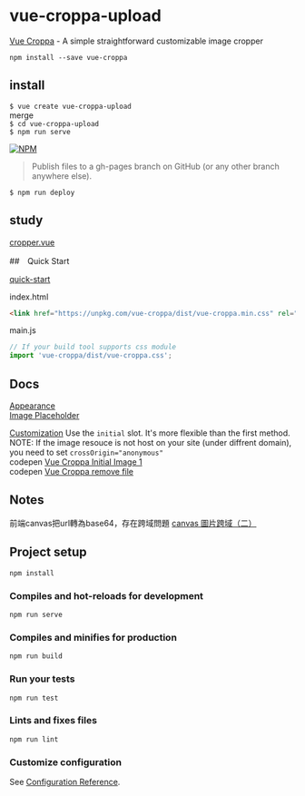 # vue-croppa-upload

[Vue Croppa](https://zhanziyang.github.io/vue-croppa/#/) - A simple straightforward customizable image cropper

`npm install --save vue-croppa`  

## install

`$ vue create vue-croppa-upload`   
merge   
`$ cd vue-croppa-upload`    
`$ npm run serve`  

[![NPM](https://nodei.co/npm/gh-pages.png?downloads=true&stars=true)](https://nodei.co/npm/gh-pages/)  
> Publish files to a gh-pages branch on GitHub (or any other branch anywhere else).

`$ npm run deploy`

## study

[cropper.vue](https://github.com/zhanziyang/vue-croppa/blob/master/src/cropper.vue)  

##　Quick Start

[quick-start](https://zhanziyang.github.io/vue-croppa/#/quick-start)  

index.html
```html
<link href="https://unpkg.com/vue-croppa/dist/vue-croppa.min.css" rel="stylesheet" type="text/css">
```

main.js
```js
// If your build tool supports css module
import 'vue-croppa/dist/vue-croppa.css';
```


## Docs

[Appearance](https://zhanziyang.github.io/vue-croppa/#/customization)  
[Image Placeholder](https://zhanziyang.github.io/vue-croppa/#/demos) 


[Customization](https://zhanziyang.github.io/vue-croppa/#/customization)
Use the  `initial` slot. It's more flexible than the first method.  
NOTE: If the image resouce is not host on your site (under diffrent domain), you need to set  `crossOrigin="anonymous"`  
codepen [Vue Croppa Initial Image 1](https://codepen.io/zhanziyang/pen/mMOKXo)     
codepen [Vue Croppa remove file](https://codepen.io/zhanziyang/pen/RZKEbr) 

## Notes

前端canvas把url轉為base64，存在跨域問題
[canvas 圖片跨域（二）](https://blog.csdn.net/qq_37837134/article/details/80215617)

## Project setup
```
npm install
```

### Compiles and hot-reloads for development
```
npm run serve
```

### Compiles and minifies for production
```
npm run build
```

### Run your tests
```
npm run test
```

### Lints and fixes files
```
npm run lint
```

### Customize configuration
See [Configuration Reference](https://cli.vuejs.org/config/).
